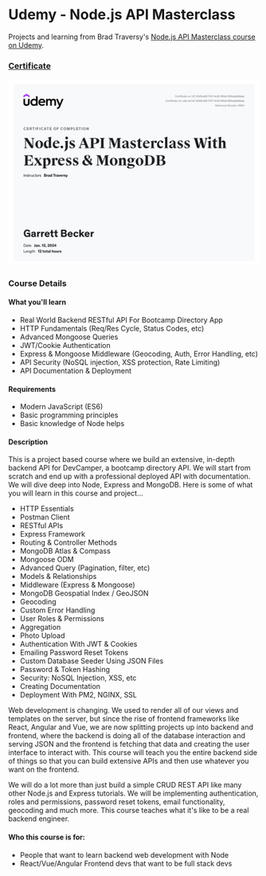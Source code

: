 # Udemy - Node.js API Masterclass

Projects and learning from Brad Traversy's [Node.js API Masterclass course on Udemy](https://www.udemy.com/course/nodejs-api-masterclass/).

### [Certificate](https://www.udemy.com/certificate/UC-91d9cdd2-17e7-4c22-86dd-294daa9a5ada/)

!["Certificate"](./Certificate.jpg)

### Course Details

#### What you'll learn
- Real World Backend RESTful API For Bootcamp Directory App
- HTTP Fundamentals (Req/Res Cycle, Status Codes, etc)
- Advanced Mongoose Queries
- JWT/Cookie Authentication
- Express & Mongoose Middleware (Geocoding, Auth, Error Handling, etc)
- API Security (NoSQL injection, XSS protection, Rate Limiting)
- API Documentation & Deployment

#### Requirements
- Modern JavaScript (ES6)
- Basic programming principles
- Basic knowledge of Node helps

#### Description
This is a project based course where we build an extensive, in-depth backend API for DevCamper, a bootcamp directory API. We will start from scratch and end up with a professional deployed API with documentation. We will dive deep into Node, Express and MongoDB. Here is some of what you will learn in this course and project...
- HTTP Essentials
- Postman Client
- RESTful APIs
- Express Framework
- Routing & Controller Methods
- MongoDB Atlas & Compass
- Mongoose ODM
- Advanced Query (Pagination, filter, etc)
- Models & Relationships
- Middleware (Express & Mongoose)
- MongoDB Geospatial Index / GeoJSON
- Geocoding
- Custom Error Handling
- User Roles & Permissions
- Aggregation
- Photo Upload
- Authentication With JWT & Cookies
- Emailing Password Reset Tokens
- Custom Database Seeder Using JSON Files
- Password & Token Hashing
- Security: NoSQL Injection, XSS, etc
- Creating Documentation
- Deployment With PM2, NGINX, SSL

Web development is changing. We used to render all of our views and templates on the server, but since the rise of frontend frameworks like React, Angular and Vue, we are now splitting projects up into backend and frontend, where the backend is doing all of the database interaction and serving JSON and the frontend is fetching that data and creating the user interface to interact with. This course will teach you the entire backend side of things so that you can build extensive APIs and then use whatever you want on the frontend.

We will do a lot more than just build a simple CRUD REST API like many other Node.js and Express tutorials. We will be implementing authentication, roles and permissions, password reset tokens, email functionality, geocoding and much more. This course teaches what it's like to be a real backend engineer.

#### Who this course is for:
- People that want to learn backend web development with Node
- React/Vue/Angular Frontend devs that want to be full stack devs
